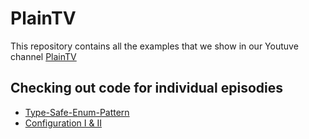 # PlainTV
This repository contains all the examples that we show in our Youtuve channel [PlainTV](https://www.youtube.com/channel/UCBy2TspmpSj9Xq_2xekJrJw)

## Checking out code for individual episodies
- [Type-Safe-Enum-Pattern](https://github.com/PlainConcepts/plaintv/tree/master/type_safe_enum_pattern)
- [Configuration I & II](https://github.com/PlainConcepts/plaintv/tree/master/configuration)

